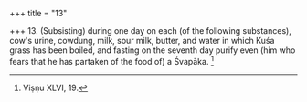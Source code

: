 +++
title = "13"

+++
13. (Subsisting) during one day on each (of the following substances), cow's urine, cowdung, milk, sour milk, butter, and water in which Kuśa grass has been boiled, and fasting on the seventh day purify even (him who fears that he has partaken of the food of) a Śvapāka. [^5] 


[^5]:  Viṣṇu XLVI, 19.
